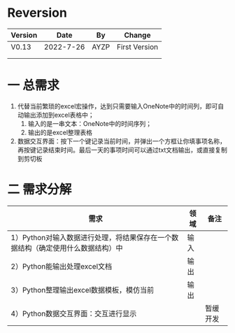 # Reversion

| Version | Date      | By   | Change        |
| ------- | --------- | ---- | ------------- |
| V0.13   | 2022-7-26 | AYZP | First Version |
|         |           |      |               |
|         |           |      |               |

# 一 总需求

1. 代替当前繁琐的excel宏操作，达到只需要输入OneNote中的时间列，即可自动输出添加到excel表格中；
   1. 输入的是一串文本：OneNote中的时间序列；
   2. 输出的是excel整理表格
2. 数据交互界面：按下一个键记录当前时间，并弹出一个方框让你填事项名称，再按键记录结束时间。最后一天的事项时间可以通过txt文档输出，或直接复制到剪切板

# 二 需求分解

| 需求                                                         | 领域 | 备注     |
| ------------------------------------------------------------ | ---- | -------- |
| 1）Python对输入数据进行处理，将结果保存在一个数据结构（确定使用什么数据结构）中 | 输入 |          |
| 2）Python能输出处理excel文档                                 | 输出 |          |
| 3）Python整理输出excel数据模板，模仿当前                     | 输出 |          |
| 4）Python数据交互界面：交互进行显示                          |      | 暂缓开发 |

